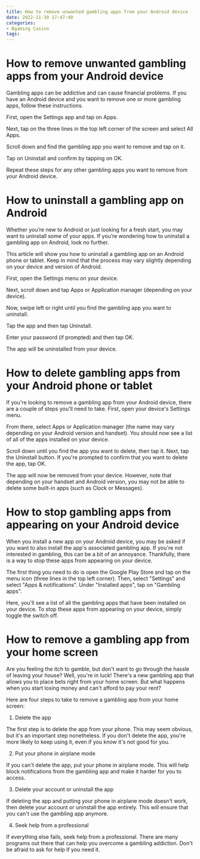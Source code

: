 ```yaml
---
title: How to remove unwanted gambling apps from your Android device
date: 2022-11-30 17:47:40
categories:
- Bgaming Casino
tags:
---
```



#  How to remove unwanted gambling apps from your Android device
Gambling apps can be addictive and can cause financial problems. If you have an Android device and you want to remove one or more gambling apps, follow these instructions.

First, open the Settings app and tap on Apps.

Next, tap on the three lines in the top left corner of the screen and select All Apps.

Scroll down and find the gambling app you want to remove and tap on it.

Tap on Uninstall and confirm by tapping on OK.

Repeat these steps for any other gambling apps you want to remove from your Android device.

#  How to uninstall a gambling app on Android

Whether you’re new to Android or just looking for a fresh start, you may want to uninstall some of your apps. If you’re wondering how to uninstall a gambling app on Android, look no further.

This article will show you how to uninstall a gambling app on an Android phone or tablet. Keep in mind that the process may vary slightly depending on your device and version of Android.

First, open the Settings menu on your device.

Next, scroll down and tap Apps or Application manager (depending on your device).

Now, swipe left or right until you find the gambling app you want to uninstall.

Tap the app and then tap Uninstall.

Enter your password (if prompted) and then tap OK.

The app will be uninstalled from your device.

#  How to delete gambling apps from your Android phone or tablet

If you're looking to remove a gambling app from your Android device, there are a couple of steps you'll need to take. First, open your device's Settings menu.

From there, select Apps or Application manager (the name may vary depending on your Android version and handset). You should now see a list of all of the apps installed on your device.

Scroll down until you find the app you want to delete, then tap it. Next, tap the Uninstall button. If you're prompted to confirm that you want to delete the app, tap OK.

The app will now be removed from your device. However, note that depending on your handset and Android version, you may not be able to delete some built-in apps (such as Clock or Messages).

#  How to stop gambling apps from appearing on your Android device 

When you install a new app on your Android device, you may be asked if you want to also install the app's associated gambling app. If you're not interested in gambling, this can be a bit of an annoyance. Thankfully, there is a way to stop these apps from appearing on your device.

The first thing you need to do is open the Google Play Store and tap on the menu icon (three lines in the top left corner). Then, select "Settings" and select "Apps & notifications". Under "Installed apps", tap on "Gambling apps".

Here, you'll see a list of all the gambling apps that have been installed on your device. To stop these apps from appearing on your device, simply toggle the switch off.

#  How to remove a gambling app from your home screen

Are you feeling the itch to gamble, but don't want to go through the hassle of leaving your house? Well, you're in luck! There's a new gambling app that allows you to place bets right from your home screen. But what happens when you start losing money and can't afford to pay your rent?

Here are four steps to take to remove a gambling app from your home screen:

1. Delete the app

The first step is to delete the app from your phone. This may seem obvious, but it's an important step nonetheless. If you don't delete the app, you're more likely to keep using it, even if you know it's not good for you.

2. Put your phone in airplane mode

If you can't delete the app, put your phone in airplane mode. This will help block notifications from the gambling app and make it harder for you to access.

3. Delete your account or uninstall the app

If deleting the app and putting your phone in airplane mode doesn't work, then delete your account or uninstall the app entirely. This will ensure that you can't use the gambling app anymore.

4. Seek help from a professional

If everything else fails, seek help from a professional. There are many programs out there that can help you overcome a gambling addiction. Don't be afraid to ask for help if you need it.